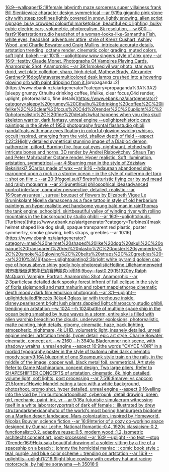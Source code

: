 [16:9](https://www.ebank.nz/aiartgenerator?category=16%3A9)[--wallpaper](https://www.ebank.nz/aiartgenerator?category=--wallpaper)[12:18](https://www.ebank.nz/aiartgenerator?category=12%3A18)[female labyrinth maze sorceress super villainess frank Bill Sienkiewicz character design symmetrical —ar 9:19](https://www.ebank.nz/aiartgenerator?category=female%20labyrinth%20maze%20sorceress%20super%20villainess%20frank%20Bill%20Sienkiewicz%20character%20design%20symmetrical%20%E2%80%94ar%209%3A19)[a gigantic pink stone city with steep rooflines lightly covered in snow, lightly snowing, alien script signage, busy crowded colourful marketplace, beautiful epic lighfing, bulky cubic electric cars, volumetric, photorealism, 8k resolution, --w 600 --fast](https://www.ebank.nz/aiartgenerator?category=a%20gigantic%20pink%20stone%20city%20with%20steep%20rooflines%20lightly%20covered%20in%20snow%2C%20lightly%20snowing%2C%20alien%20script%20signage%2C%20busy%20crowded%20colourful%20marketplace%2C%20beautiful%20epic%20lighfing%2C%20bulky%20cubic%20electric%20cars%2C%20volumetric%2C%20photorealism%2C%208k%20resolution%2C%20--w%20600%20--fast)[9:16](https://www.ebank.nz/aiartgenerator?category=9%3A16)[artstation](https://www.ebank.nz/aiartgenerator?category=artstation)[studio headshot of a woman-looks-like-Samantha Fish, white eyes, headshot, adventurer attire, style of Krenz Cushart, Ashley Wood, and Charlie Bowater and Craig Mullins, intricate accurate details, artstation trending, octane render, cinematic color grading, muted colors, soft light, bokeh --ar 10:15 --uplight](https://www.ebank.nz/aiartgenerator?category=studio%20headshot%20of%20a%20woman-looks-like-Samantha%20Fish%2C%20white%20eyes%2C%20headshot%2C%20adventurer%20attire%2C%20style%20of%20Krenz%20Cushart%2C%20Ashley%20Wood%2C%20and%20Charlie%20Bowater%20and%20Craig%20Mullins%2C%20intricate%20accurate%20details%2C%20artstation%20trending%2C%20octane%20render%2C%20cinematic%20color%20grading%2C%20muted%20colors%2C%20soft%20light%2C%20bokeh%20--ar%2010%3A15%20--uplight)[pow wow singers style of alex grey --ar 16:9](https://www.ebank.nz/aiartgenerator?category=pow%20wow%20singers%20style%20of%20alex%20grey%20--ar%2016%3A9)[--test](https://www.ebank.nz/aiartgenerator?category=--test)[by Claude Monet, Photographs Of Vampires Playing Cards, Anamorphic Shot, Anamorphic --ar 39:1](https://www.ebank.nz/aiartgenerator?category=by%20Claude%20Monet%2C%20Photographs%20Of%20Vampires%20Playing%20Cards%2C%20Anamorphic%20Shot%2C%20Anamorphic%20--ar%2039%3A1)[smoke](https://www.ebank.nz/aiartgenerator?category=smoke)[civil war photo, star wars droid, wet plate collodion, sharp, high detail, Mathew Brady, Alexander Gardner](https://www.ebank.nz/aiartgenerator?category=civil%20war%20photo%2C%20star%20wars%20droid%2C%20wet%20plate%20collodion%2C%20sharp%2C%20high%20detail%2C%20Mathew%20Brady%2C%20Alexander%20Gardner)[9:16](https://www.ebank.nz/aiartgenerator?category=9%3A16)[dog](https://www.ebank.nz/aiartgenerator?category=dog)[Metaverse](https://www.ebank.nz/aiartgenerator?category=Metaverse)[multicolored desk lamps crushed into a hovering glowing orb with paint dripping from it.](https://www.ebank.nz/aiartgenerator?category=multicolored%20desk%20lamps%20crushed%20into%20a%20hovering%20glowing%20orb%20with%20paint%20dripping%20from%20it.)[propaganda::2](https://www.ebank.nz/aiartgenerator?category=propaganda%3A%3A2)[sleepy grumpy Cthulhu drinking coffee, lifelike, clear focus,C4d render, uplight, photorealistic, fine details](https://www.ebank.nz/aiartgenerator?category=sleepy%20grumpy%20Cthulhu%20drinking%20coffee%2C%20lifelike%2C%20clear%20focus%2CC4d%20render%2C%20uplight%2C%20photorealistic%2C%20fine%20details)[what happens when you die](https://www.ebank.nz/aiartgenerator?category=what%20happens%20when%20you%20die)[a skull skeleton warrior, dark fantasy, unreal engine --uplight](https://www.ebank.nz/aiartgenerator?category=a%20skull%20skeleton%20warrior%2C%20dark%20fantasy%2C%20unreal%20engine%20--uplight)[prehistoric cave paintings in the Style of 1950 photography frontal flash](https://www.ebank.nz/aiartgenerator?category=prehistoric%20cave%20paintings%20in%20the%20Style%20of%201950%20photography%20frontal%20flash)[studio ghibli gandalf](https://www.ebank.nz/aiartgenerator?category=studio%20ghibli%20gandalf)[cats with many eyes floating in colorful glowing swirling whisps, occult inspired, emerging from the void, shallow depth of field --aspect 1:2](https://www.ebank.nz/aiartgenerator?category=cats%20with%20many%20eyes%20floating%20in%20colorful%20glowing%20swirling%20whisps%2C%20occult%20inspired%2C%20emerging%20from%20the%20void%2C%20shallow%20depth%20of%20field%20--aspect%201%3A2)[2:3](https://www.ebank.nz/aiartgenerator?category=2%3A3)[Highly detailed symetrical stunning image of a Diablo4 demon, natherezim, pitlord, Burning fire, four cat eyes, nighthaunt, etched with intricate bones and horns, 3D render by Andrei Riabovitchev, Shaun Tan and Peter Mohrbacher Octane render. Hyper realistic. Soft illumination. artstation, symmetrical --ar 4:5](https://www.ebank.nz/aiartgenerator?category=Highly%20detailed%20symetrical%20stunning%20image%20of%20a%20Diablo4%20demon%2C%20natherezim%2C%20pitlord%2C%20Burning%20fire%2C%20four%20cat%20eyes%2C%20nighthaunt%2C%20etched%20with%20intricate%20bones%20and%20horns%2C%203D%20render%20by%20Andrei%20Riabovitchev%2C%20Shaun%20Tan%20and%20Peter%20Mohrbacher%20Octane%20render.%20Hyper%20realistic.%20Soft%20illumination.%20artstation%2C%20symmetrical%20--ar%204%3A5)[burning man in the style of Zdzisław Beksiński](https://www.ebank.nz/aiartgenerator?category=burning%20man%20in%20the%20style%20of%20Zdzis%C5%82aw%20Beksi%C5%84ski)[7:5](https://www.ebank.nz/aiartgenerator?category=7%3A5)[Carlos made of wax —ar 9:16 --hd](https://www.ebank.nz/aiartgenerator?category=Carlos%20made%20of%20wax%20%E2%80%94ar%209%3A16%20--hd)[aura](https://www.ebank.nz/aiartgenerator?category=aura)[an abandoned ship marooned upon a rock in a stormy ocean :: in the style of guillermo del toro :: shot on film :: --ar 20:9](https://www.ebank.nz/aiartgenerator?category=an%20abandoned%20ship%20marooned%20upon%20a%20rock%20in%20a%20stormy%20ocean%20%3A%3A%20in%20the%20style%20of%20guillermo%20del%20toro%20%3A%3A%20shot%20on%20film%20%3A%3A%20--ar%2020%3A9)[fog](https://www.ebank.nz/aiartgenerator?category=fog)[oni,suit](https://www.ebank.nz/aiartgenerator?category=oni%2Csuit)[7:5](https://www.ebank.nz/aiartgenerator?category=7%3A5)[retrofuturistic flying car by syd mead and ralph mcquarrie, --ar 21:9](https://www.ebank.nz/aiartgenerator?category=retrofuturistic%20flying%20car%20by%20syd%20mead%20and%20ralph%20mcquarrie%2C%20--ar%2021%3A9)[unethical philosophical ideas](https://www.ebank.nz/aiartgenerator?category=unethical%20philosophical%20ideas)[advanced control interface, computer perspective, detailed, realistic --ar 16:9](https://www.ebank.nz/aiartgenerator?category=advanced%20control%20interface%2C%20computer%20perspective%2C%20detailed%2C%20realistic%20--ar%2016%3A9)[canvas](https://www.ebank.nz/aiartgenerator?category=canvas)[unreal , surreal bouquet of flowers by Elizabeth Vigee Le Brun](https://www.ebank.nz/aiartgenerator?category=unreal%20%2C%20surreal%20bouquet%20of%20flowers%20by%20Elizabeth%20Vigee%20Le%20Brun)[ink](https://www.ebank.nz/aiartgenerator?category=ink)[plant Nigella damascena as a face tattoo in style of old herbarium paintings on hyper realistic wet handsome young bald man in rain](https://www.ebank.nz/aiartgenerator?category=plant%20Nigella%20damascena%20as%20a%20face%20tattoo%20in%20style%20of%20old%20herbarium%20paintings%20on%20hyper%20realistic%20wet%20handsome%20young%20bald%20man%20in%20rain)[Thomas the tank engine, schoolgirl, skirt](https://www.ebank.nz/aiartgenerator?category=Thomas%20the%20tank%20engine%2C%20schoolgirl%2C%20skirt)[beautiful valley of winding river with rolling  mountains in the background by studio ghibli --ar 16:9](https://www.ebank.nz/aiartgenerator?category=beautiful%20valley%20of%20winding%20river%20with%20rolling%20%20mountains%20in%20the%20background%20by%20studio%20ghibli%20--ar%2016%3A9)[--uplight](https://www.ebank.nz/aiartgenerator?category=--uplight)[clouds.](https://www.ebank.nz/aiartgenerator?category=clouds.)[Turbines](https://www.ebank.nz/aiartgenerator?category=Turbines)[mask helmet shaped like dog skull, opaque transparent red plastic, poster symmertry, smoke glowing, belts straps, greebles --ar 10:16](https://www.ebank.nz/aiartgenerator?category=mask%20helmet%20shaped%20like%20dog%20skull%2C%20opaque%20transparent%20red%20plastic%2C%20poster%20symmertry%2C%20smoke%20glowing%2C%20belts%20straps%2C%20greebles%20--ar%2010%3A16)[face](https://www.ebank.nz/aiartgenerator?category=face)[--uplight](https://www.ebank.nz/aiartgenerator?category=--uplight)[painting](https://www.ebank.nz/aiartgenerator?category=painting)[2:3](https://www.ebank.nz/aiartgenerator?category=2%3A3)[bright white pyramid golden cap eye of horus above shiny godly holy photorealistic](https://www.ebank.nz/aiartgenerator?category=bright%20white%20pyramid%20golden%20cap%20eye%20of%20horus%20above%20shiny%20godly%20holy%20photorealistic)[Hotline Lillehammer](https://www.ebank.nz/aiartgenerator?category=Hotline%20Lillehammer)[weird](https://www.ebank.nz/aiartgenerator?category=weird)[城市夜晚街道繁华纽约赛博朋克小雨](https://www.ebank.nz/aiartgenerator?category=%E5%9F%8E%E5%B8%82%E5%A4%9C%E6%99%9A%E8%A1%97%E9%81%93%E7%B9%81%E5%8D%8E%E7%BA%BD%E7%BA%A6%E8%B5%9B%E5%8D%9A%E6%9C%8B%E5%85%8B%E5%B0%8F%E9%9B%A8)[16:9](https://www.ebank.nz/aiartgenerator?category=16%3A9)[boy](https://www.ebank.nz/aiartgenerator?category=boy)[--fast](https://www.ebank.nz/aiartgenerator?category=--fast)[0.2](https://www.ebank.nz/aiartgenerator?category=0.2)[9:15](https://www.ebank.nz/aiartgenerator?category=9%3A15)[1920](https://www.ebank.nz/aiartgenerator?category=1920)[by Ralph McQuarri, Vampire, Portrait, Anamorphic Shot, Anamorphic --ar 2:3](https://www.ebank.nz/aiartgenerator?category=by%20Ralph%20McQuarri%2C%20Vampire%2C%20Portrait%2C%20Anamorphic%20Shot%2C%20Anamorphic%20--ar%202%3A3)[particles](https://www.ebank.nz/aiartgenerator?category=particles)[a detailed dark spooky forest infront of full eclipse in the style of floria sigismondi and matt mahurin and robert mapplethorpe cinematic depth moody dark film emulsion photograph --ar 3:1](https://www.ebank.nz/aiartgenerator?category=a%20detailed%20dark%20spooky%20forest%20infront%20of%20full%20eclipse%20in%20the%20style%20of%20floria%20sigismondi%20and%20matt%20mahurin%20and%20robert%20mapplethorpe%20cinematic%20depth%20moody%20dark%20film%20emulsion%20photograph%20--ar%203%3A1)[--uplight](https://www.ebank.nz/aiartgenerator?category=--uplight)[--uplight](https://www.ebank.nz/aiartgenerator?category=--uplight)[detailed](https://www.ebank.nz/aiartgenerator?category=detailed)[Pinczés Réka](https://www.ebank.nz/aiartgenerator?category=Pincz%C3%A9s%20R%C3%A9ka)[4:3](https://www.ebank.nz/aiartgenerator?category=4%3A3)[glass jar with treehouse inside, disney,pearlescent bright lush plants,dappled light,chiaroscuro,studio ghibli, trending on artstation   --w 1024 --h 1024](https://www.ebank.nz/aiartgenerator?category=glass%20jar%20with%20treehouse%20inside%2C%20disney%2Cpearlescent%20bright%20lush%20plants%2Cdappled%20light%2Cchiaroscuro%2Cstudio%20ghibli%2C%20trending%20on%20artstation%20%20%20--w%201024%20--h%201024)[battle of multiple space ship in the ocean being smashed by huge waves in a storm, entire sky is filled with alien warship breaching the clouds, underwater explosions, photorealistic, matte painting, high details, gloomy, cinematic, haze, back lighting, atmospheric, nightmare, 4k UHD, volumetric light, insanely detailed, unreal engine render, artstation trends, hyper detail ,epic art style, Charlie Bowater, cinematic, concept art  --w 2160 --h 3940](https://www.ebank.nz/aiartgenerator?category=battle%20of%20multiple%20space%20ship%20in%20the%20ocean%20being%20smashed%20by%20huge%20waves%20in%20a%20storm%2C%20entire%20sky%20is%20filled%20with%20alien%20warship%20breaching%20the%20clouds%2C%20underwater%20explosions%2C%20photorealistic%2C%20matte%20painting%2C%20high%20details%2C%20gloomy%2C%20cinematic%2C%20haze%2C%20back%20lighting%2C%20atmospheric%2C%20nightmare%2C%204k%20UHD%2C%20volumetric%20light%2C%20insanely%20detailed%2C%20unreal%20engine%20render%2C%20artstation%20trends%2C%20hyper%20detail%20%2Cepic%20art%20style%2C%20Charlie%20Bowater%2C%20cinematic%2C%20concept%20art%20%20--w%202160%20--h%203940)[a Bladerunner noir scene, with shadowy wraiths, unreal engine --aspect 16:9](https://www.ebank.nz/aiartgenerator?category=a%20Bladerunner%20noir%20scene%2C%20with%20shadowy%20wraiths%2C%20unreal%20engine%20--aspect%2016%3A9)[the words "OXYDE NOIR" in a morbid typography poster in the style of tsutomu nihei dark cinematic moody scary](https://www.ebank.nz/aiartgenerator?category=the%20words%20%22OXYDE%20NOIR%22%20in%20a%20morbid%20typography%20poster%20in%20the%20style%20of%20tsutomu%20nihei%20dark%20cinematic%20moody%20scary)[9:16](https://www.ebank.nz/aiartgenerator?category=9%3A16)[A blueprint of one Steampunk style train on the rails,   in the middle of the image,  copper wall, black metal foil, symmetrical,  Art style Refer to Game Machinarium.  concept design, Two large pliers, Refer to SHAPESHIFTER CONCEPTS  of artstation, cinematic,  8k, high detailed,  volume light,  soft lights,  post processing    --ar 7:5](https://www.ebank.nz/aiartgenerator?category=A%20blueprint%20of%20one%20Steampunk%20style%20train%20on%20the%20rails%2C%20%20%20in%20the%20middle%20of%20the%20image%2C%20%20copper%20wall%2C%20black%20metal%20foil%2C%20symmetrical%2C%20%20Art%20style%20Refer%20to%20Game%20Machinarium.%20%20concept%20design%2C%20Two%20large%20pliers%2C%20Refer%20to%20SHAPESHIFTER%20CONCEPTS%20%20of%20artstation%2C%20cinematic%2C%20%208k%2C%20high%20detailed%2C%20%20volume%20light%2C%20%20soft%20lights%2C%20%20post%20processing%20%20%20%20--ar%207%3A5)[16:8](https://www.ebank.nz/aiartgenerator?category=16%3A8)[marvel vs capcom 2](https://www.ebank.nz/aiartgenerator?category=marvel%20vs%20capcom%202)[1.5](https://www.ebank.nz/aiartgenerator?category=1.5)[forms:1](https://www.ebank.nz/aiartgenerator?category=forms%3A1)[Howie Mandel eating a taco with a white background, photoshoot, promo shot, hyper detailed, unreal engine --aspect 9:16](https://www.ebank.nz/aiartgenerator?category=Howie%20Mandel%20eating%20a%20taco%20with%20a%20white%20background%2C%20photoshoot%2C%20promo%20shot%2C%20hyper%20detailed%2C%20unreal%20engine%20--aspect%209%3A16)[yelling into the void by Tim burton](https://www.ebank.nz/aiartgenerator?category=yelling%20into%20the%20void%20by%20Tim%20burton)[cartoon](https://www.ebank.nz/aiartgenerator?category=cartoon)[illust, cyberpunk, detail drawing, green, girl, mechanic, paint, ink, vr --ar 9:16](https://www.ebank.nz/aiartgenerator?category=illust%2C%20cyberpunk%2C%20detail%20drawing%2C%20green%2C%20girl%2C%20mechanic%2C%20paint%2C%20ink%2C%20vr%20--ar%209%3A16)[a futuristic simulacrum witnessing itself in a white laboratory](https://www.ebank.nz/aiartgenerator?category=a%20futuristic%20simulacrum%20witnessing%20itself%20in%20a%20white%20laboratory)[portrait of dark elf female :: illustrated by drew struzan](https://www.ebank.nz/aiartgenerator?category=portrait%20of%20dark%20elf%20female%20%3A%3A%20illustrated%20by%20drew%20struzan)[dark](https://www.ebank.nz/aiartgenerator?category=dark)[mexican](https://www.ebank.nz/aiartgenerator?category=mexican)[photo of the world's most boring hamburger](https://www.ebank.nz/aiartgenerator?category=photo%20of%20the%20world%27s%20most%20boring%20hamburger)[a biodome on a Martian desert landscape, Mars colonization, inspired by Homeworld, Nicolas Bouvier, science fiction --ar 16:9](https://www.ebank.nz/aiartgenerator?category=a%20biodome%20on%20a%20Martian%20desert%20landscape%2C%20Mars%20colonization%2C%20inspired%20by%20Homeworld%2C%20Nicolas%20Bouvier%2C%20science%20fiction%20--ar%2016%3A9)[Interior of a cozy co-working space designed by Gunnar Leche, National Romantic::0.4, 1920s classicism::0.2, functionalist::0.2, adaptive reuse::0.5, modern wood::1.2, isometric architecht concept art, post-processed  --ar 16:9 --uplight --no text --stop 70](https://www.ebank.nz/aiartgenerator?category=Interior%20of%20a%20cozy%20co-working%20space%20designed%20by%20Gunnar%20Leche%2C%20National%20Romantic%3A%3A0.4%2C%201920s%20classicism%3A%3A0.2%2C%20functionalist%3A%3A0.2%2C%20adaptive%20reuse%3A%3A0.5%2C%20modern%20wood%3A%3A1.2%2C%20isometric%20architecht%20concept%20art%2C%20post-processed%20%20--ar%2016%3A9%20--uplight%20--no%20text%20--stop%2070)[render](https://www.ebank.nz/aiartgenerator?category=render)[16:9](https://www.ebank.nz/aiartgenerator?category=16%3A9)[Hokusai](https://www.ebank.nz/aiartgenerator?category=Hokusai)[a beautiful drawing of a soldier sitting by a fire of a spaceship on a beach :: johnny the homicidal maniac :: comic book style :: teal, purple, and blue color scheme :: trending on artstation --ar 16:9 --uplight](https://www.ebank.nz/aiartgenerator?category=a%20beautiful%20drawing%20of%20a%20soldier%20sitting%20by%20a%20fire%20of%20a%20spaceship%20on%20a%20beach%20%3A%3A%20johnny%20the%20homicidal%20maniac%20%3A%3A%20comic%20book%20style%20%3A%3A%20teal%2C%20purple%2C%20and%20blue%20color%20scheme%20%3A%3A%20trending%20on%20artstation%20--ar%2016%3A9%20--uplight)[lis](https://www.ebank.nz/aiartgenerator?category=lis)[--uplight](https://www.ebank.nz/aiartgenerator?category=--uplight)[1:2](https://www.ebank.nz/aiartgenerator?category=1%3A2)[16:9](https://www.ebank.nz/aiartgenerator?category=16%3A9)[light blue cowboy with cowboy hat and racing motorcycle, by hajime sorayama —h 350](https://www.ebank.nz/aiartgenerator?category=light%20blue%20cowboy%20with%20cowboy%20hat%20and%20racing%20motorcycle%2C%20by%20hajime%20sorayama%20%E2%80%94h%20350)[16:9](https://www.ebank.nz/aiartgenerator?category=16%3A9)